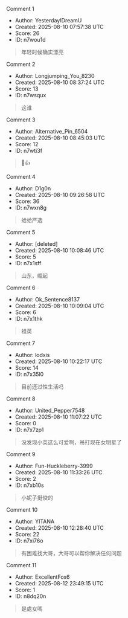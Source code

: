 Comment 1

- Author: YesterdayIDreamU
- Created: 2025-08-10 07:57:38 UTC
- Score: 26
- ID: n7wou1d

> 年轻时候确实漂亮

Comment 2

- Author: Longjumping_You_8230
- Created: 2025-08-10 08:37:24 UTC
- Score: 13
- ID: n7wsqux

> 这谁

Comment 3

- Author: Alternative_Pin_6504
- Created: 2025-08-10 08:45:03 UTC
- Score: 12
- ID: n7wti3f

> 🐸👍

Comment 4

- Author: D1g0n
- Created: 2025-08-10 09:26:58 UTC
- Score: 36
- ID: n7wxn8g

> 蛤蛤严选

Comment 5

- Author: [deleted]
- Created: 2025-08-10 10:08:46 UTC
- Score: 5
- ID: n7x1sff

> 山东，崛起

Comment 6

- Author: Ok_Sentence8137
- Created: 2025-08-10 10:09:04 UTC
- Score: 6
- ID: n7x1thk

> 祖英

Comment 7

- Author: lodxis
- Created: 2025-08-10 10:22:17 UTC
- Score: 14
- ID: n7x35l0

> 目前还过性生活吗

Comment 8

- Author: United_Pepper7548
- Created: 2025-08-10 11:07:22 UTC
- Score: 0
- ID: n7x7zp1

> 没发现小英这么可爱啊，吊打现在女明星了

Comment 9

- Author: Fun-Huckleberry-3999
- Created: 2025-08-10 11:33:26 UTC
- Score: 2
- ID: n7xb10s

> 小妮子挺俊的

Comment 10

- Author: YITANA
- Created: 2025-08-10 12:28:40 UTC
- Score: 22
- ID: n7xi76o

> 有困难找大哥，大哥可以帮你解决任何问题

Comment 11

- Author: ExcellentFox6
- Created: 2025-08-12 23:49:15 UTC
- Score: 1
- ID: n8dq20n

> 是處女嗎
